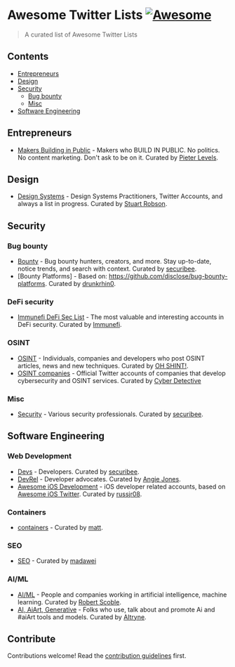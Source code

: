 # Awesome Twitter Lists [![Awesome](https://awesome.re/badge.svg)](https://awesome.re)

> A curated list of Awesome Twitter Lists

## Contents

- [Entrepreneurs](#entrepreneurs)
- [Design](#design)
- [Security](#security)
  - [Bug bounty](#bug-bounty)
  - [Misc](#misc)
- [Software Engineering](#webdevelopment)

## Entrepreneurs
- [Makers Building in Public](https://twitter.com/i/lists/1368738285263159296) - Makers who BUILD IN PUBLIC. No politics. No content marketing. Don't ask to be on it. Curated by [Pieter Levels](https://twitter.com/levelsio).

## Design
- [Design Systems](https://twitter.com/i/lists/1178611443970793472) - Design Systems Practitioners, Twitter Accounts, and always a list in progress. Curated by [Stuart Robson](https://twitter.com/StuRobson).

## Security

### Bug bounty
- [Bounty](https://twitter.com/i/lists/1253517962272743424) - Bug bounty hunters, creators, and more. Stay up-to-date, notice trends, and search with context. Curated by [securibee](https://twitter.com/securibee).
- [Bounty Platforms] - Based on: https://github.com/disclose/bug-bounty-platforms. Curated by [drunkrhin0](https://twitter.com/drunkrhin0).

### DeFi security
- [Immunefi DeFi Sec List](https://twitter.com/i/lists/1404465310548344833) - The most valuable and interesting accounts in DeFi security. Curated by [Immunefi](https://twitter.com/immunefi).

### OSINT
- [OSINT](9https://twitter.com/i/lists/1459796018183106564) - Individuals, companies and developers who post OSINT articles, news and new techniques. Curated by [OH SHINT!](https://twitter.com/ohshint_).
- [OSINT companies](https://twitter.com/i/lists/1438495446809333760) - Official Twitter accounts of companies that develop cybersecurity and OSINT services. Curated by [Cyber Detective](https://twitter.com/cyb_detective)

### Misc
- [Security](https://twitter.com/i/lists/1253742843727876099) - Various security professionals. Curated by [securibee](https://twitter.com/securibee).

## Software Engineering
### Web Development
- [Devs](https://twitter.com/i/lists/1253741763073912837) - Developers. Curated by [securibee](https://twitter.com/securibee).
- [DevRel](https://twitter.com/i/lists/1157031092102189056) - Developer advocates. Curated by [Angie Jones](https://twitter.com/techgirl1908).
- [Awesome iOS Development](https://twitter.com/i/lists/897931473155764226) - iOS developer related accounts, based on [Awesome iOS Twitter](https://github.com/carolanitz/Awesome-iOS-Twitter). Curated by [russjr08](https://twitter.com/russjr08).

### Containers
- [containers](https://twitter.com/i/lists/219225922) - Curated by [matt](https://twitter.com/brimston3).

### SEO
- [SEO](https://twitter.com/i/lists/1341048200677842950) - Curated by [madawei](https://twitter.com/madawei2699)

### AI/ML
- [AI/ML](https://twitter.com/i/lists/952969346518720512) - People and companies working in artificial intelligence, machine learning. Curated by [Robert Scoble](https://twitter.com/Scobleizer).
- [AI, AiArt, Generative](https://twitter.com/i/lists/1318967584721690626) - Folks who use, talk about and promote Ai and #aiArt tools and models. Curated by [Altryne](https://twitter.com/altryne).

## Contribute

Contributions welcome! Read the [contribution guidelines](contributing.md) first.
